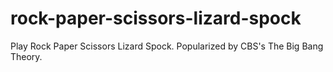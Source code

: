 # rock-paper-scissors-lizard-spock

Play Rock Paper Scissors Lizard Spock. Popularized by CBS's The Big Bang Theory.

